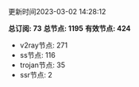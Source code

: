 更新时间2023-03-02 14:28:12

**总订阅: 73**
**总节点: 1195**
**有效节点: 424**
- v2ray节点: 271
- ss节点: 116
- trojan节点: 35
- ssr节点: 2
